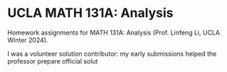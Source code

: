 # UCLA MATH 131A: Analysis

Homework assignments for MATH 131A: Analysis (Prof. Linfeng Li, UCLA Winter 2024).

I was a volunteer solution contributor: my early submissions helped the professor prepare official solut